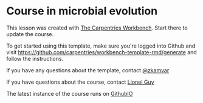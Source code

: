# Course in microbial evolution

This lesson was created with [The Carpentries Workbench][workbench]. Start there to update the course.

To get started using this template, make sure you're logged into Github and visit https://github.com/carpentries/workbench-template-rmd/generate
and follow the instructions.

If you have any questions about the template, contact 
[@zkamvar](https://github.com/zkamvar)

If you have questions about the course, contact 
[Lionel Guy](mailto:lionel.guy@imbim.uu.se)

The latest instance of the course runs on [GithubIO](https://lguy.github.io/course-microbial-genomics/)

[workbench]: https://carpentries.github.io/sandpaper-docs/
